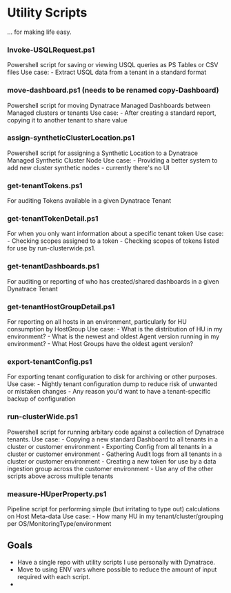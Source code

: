 # Utility Scripts

... for making life easy.

### Invoke-USQLRequest.ps1
Powershell script for saving or viewing USQL queries as PS Tables or CSV files
    Use case: 
        - Extract USQL data from a tenant in a standard format
    
### move-dashboard.ps1 (needs to be renamed copy-Dashboard)
Powershell script for moving Dynatrace Managed Dashboards between Managed clusters or tenants
    Use case: 
        - After creating a standard report, copying it to another tenant to share value

### assign-syntheticClusterLocation.ps1
Powershell script for assigning a Synthetic Location to a Dynatrace Managed Synthetic Cluster Node
    Use case: 
        - Providing a better system to add new cluster synthetic nodes - currently there's no UI

### get-tenantTokens.ps1
For auditing Tokens available in a given Dynatrace Tenant

### get-tenantTokenDetail.ps1
For when you only want information about a specific tenant token
    Use case: 
        - Checking scopes assigned to a token
        - Checking scopes of tokens listed for use by run-clusterwide.ps1.

### get-tenantDashboards.ps1
For auditing or reporting of who has created/shared dashboards in a given Dynatrace Tenant

### get-tenantHostGroupDetail.ps1
For reporting on all hosts in an environment, particularly for HU consumption by HostGroup
    Use case: 
        - What is the distribution of HU in my environment?
        - What is the newest and oldest Agent version running in my environment?
        - What Host Groups have the oldest agent version?

### export-tenantConfig.ps1
For exporting tenant configuration to disk for archiving or other purposes.
    Use case: 
        - Nightly tenant configuration dump to reduce risk of unwanted or mistaken changes
        - Any reason you'd want to have a tenant-specific backup of configuration

### run-clusterWide.ps1
Powershell script for running arbitary code against a collection of Dynatrace tenants.
    Use case: 
        - Copying a new standard Dashboard to all tenants in a cluster or customer environment
        - Exporting Config from all tenants in a cluster or customer environment
        - Gathering Audit logs from all tenants in a cluster or customer environment
        - Creating a new token for use by a data ingestion group across the customer environment
        - Use any of the other scripts above across multiple tenants

### measure-HUperProperty.ps1
Pipeline script for performing simple (but irritating to type out) calculations on Host Meta-data
    Use case: 
        - How many HU in my tenant/cluster/grouping per OS/MonitoringType/environment

## Goals

* Have a single repo with utility scripts I use personally with Dynatrace.
* Move to using ENV vars where possible to reduce the amount of input required with each script.
* 
